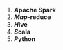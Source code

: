 1. _**A**_**pache Spark**
2. _**Map**_**-reduce**
3. _**H**_**ive**
4. _**S**_**cala**
5. _**P**_**ython**
